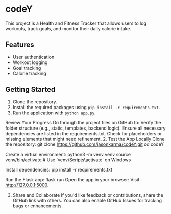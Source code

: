 # codeY

This project is a Health and Fitness Tracker that allows users to log workouts, track goals, and monitor their daily calorie intake.

## Features
- User authentication
- Workout logging
- Goal tracking
- Calorie tracking

## Getting Started
1. Clone the repository.
2. Install the required packages using `pip install -r requirements.txt`.
3. Run the application with `python app.py`.

 Review Your Progress
Go through the project files on GitHub to:
Verify the folder structure (e.g., static, templates, backend logic).
Ensure all necessary dependencies are listed in the requirements.txt.
Check for placeholders or missing elements that might need refinement.
2. Test the App Locally
Clone the repository:
git clone https://github.com/jasonkarma/codeY.git
cd codeY

Create a virtual environment:
python3 -m venv venv
source venv/bin/activate  # Use 'venv\Scripts\activate' on Windows

Install dependencies:
pip install -r requirements.txt

Run the Flask app:
flask run
Open the app in your browser: Visit http://127.0.0.1:5000.

3. Share and Collaborate
If you'd like feedback or contributions, share the GitHub link with others.
You can also enable GitHub Issues for tracking bugs or enhancements.
